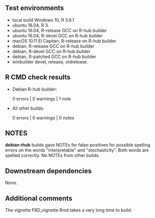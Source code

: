 ## Test environments

* local build Windows 10, R 3.6.1
* ubuntu 18.04, R 3.
* ubuntu 16.04, R-release GCC on R-hub builder
* ubuntu 16.04, R-devel GCC on R-hub builder
* macOS 10.11 El Capitan, R-release on R-hub builder
* debian, R-release GCC  on R-hub builder
* debian, R-devel GCC  on R-hub builder
* debian, R-patched GCC  on R-hub builder
* winbuilder devel, release, oldrelease.

## R CMD check results

* Debian R-hub builder:

    0 errors | 0 warnings | 1 note

* All other builds:

    0 errors | 0 warnings | 0 notes

## NOTES

**debian rhub** builds gave NOTEs for false-positives for possible spelling 
errors on the words "interpretable" and "stochasticity". Both words are spelled
correctly. No NOTEs from other builds.

## Downstream dependencies

None.

## Additional comments

The vignette FRD_vignette.Rmd takes a very long time to build.
